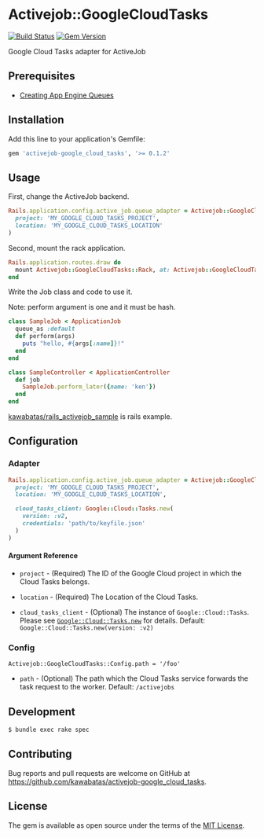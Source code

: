 # Activejob::GoogleCloudTasks

[![Build Status](https://travis-ci.org/kawabatas/activejob-google_cloud_tasks.svg?branch=master)](https://travis-ci.org/kawabatas/activejob-google_cloud_tasks)
[![Gem Version](https://badge.fury.io/rb/activejob-google_cloud_tasks.svg)](https://badge.fury.io/rb/activejob-google_cloud_tasks)

Google Cloud Tasks adapter for ActiveJob

## Prerequisites
- [Creating App Engine Queues](https://cloud.google.com/tasks/docs/creating-appengine-queues)

## Installation

Add this line to your application's Gemfile:

```ruby
gem 'activejob-google_cloud_tasks', '>= 0.1.2'
```

## Usage

First, change the ActiveJob backend.

``` ruby
Rails.application.config.active_job.queue_adapter = Activejob::GoogleCloudTasks::Adapter.new(
  project: 'MY_GOOGLE_CLOUD_TASKS_PROJECT',
  location: 'MY_GOOGLE_CLOUD_TASKS_LOCATION'
)
```

Second, mount the rack application.

``` ruby
Rails.application.routes.draw do
  mount Activejob::GoogleCloudTasks::Rack, at: Activejob::GoogleCloudTasks::Config.path
end
```

Write the Job class and code to use it.

Note: perform argument is one and it must be hash.

``` ruby
class SampleJob < ApplicationJob
  queue_as :default
  def perform(args)
    puts "hello, #{args[:name]}!"
  end
end
```

``` ruby
class SampleController < ApplicationController
  def job
    SampleJob.perform_later({name: 'ken'})
  end
end
```

[kawabatas/rails_activejob_sample](https://github.com/kawabatas/rails_activejob_sample) is rails example.

## Configuration

### Adapter
``` ruby
Rails.application.config.active_job.queue_adapter = Activejob::GoogleCloudTasks::Adapter.new(
  project: 'MY_GOOGLE_CLOUD_TASKS_PROJECT',
  location: 'MY_GOOGLE_CLOUD_TASKS_LOCATION',

  cloud_tasks_client: Google::Cloud::Tasks.new(
    version: :v2,
    credentials: 'path/to/keyfile.json'
  )
)
```

#### Argument Reference
- `project` - (Required) The ID of the Google Cloud project in which the Cloud Tasks belongs.

- `location` - (Required) The Location of the Cloud Tasks.

- `cloud_tasks_client` - (Optional) The instance of `Google::Cloud::Tasks`. Please see [`Google::Cloud::Tasks.new`](https://googleapis.github.io/google-cloud-ruby/docs/google-cloud-tasks/latest/Google/Cloud/Tasks.html#new-class_method) for details. Default: `Google::Cloud::Tasks.new(version: :v2)`

### Config
```
Activejob::GoogleCloudTasks::Config.path = '/foo'
```

- `path` - (Optional) The path which the Cloud Tasks service forwards the task request to the worker. Default: `/activejobs`

## Development

``` sh
$ bundle exec rake spec
```

## Contributing

Bug reports and pull requests are welcome on GitHub at https://github.com/kawabatas/activejob-google_cloud_tasks.

## License

The gem is available as open source under the terms of the [MIT License](https://opensource.org/licenses/MIT).
